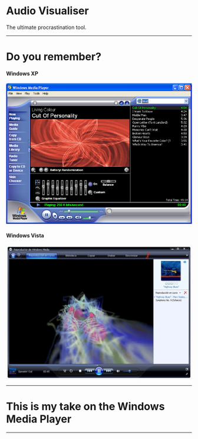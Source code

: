 # Audio Visualiser

The ultimate procrastination tool.

---

# Do you remember?

#### Windows XP

![alt text](imgs/xp.png)

#### Windows Vista

![alt text](imgs/vista.png)

---

# This is my take on the Windows Media Player

---
